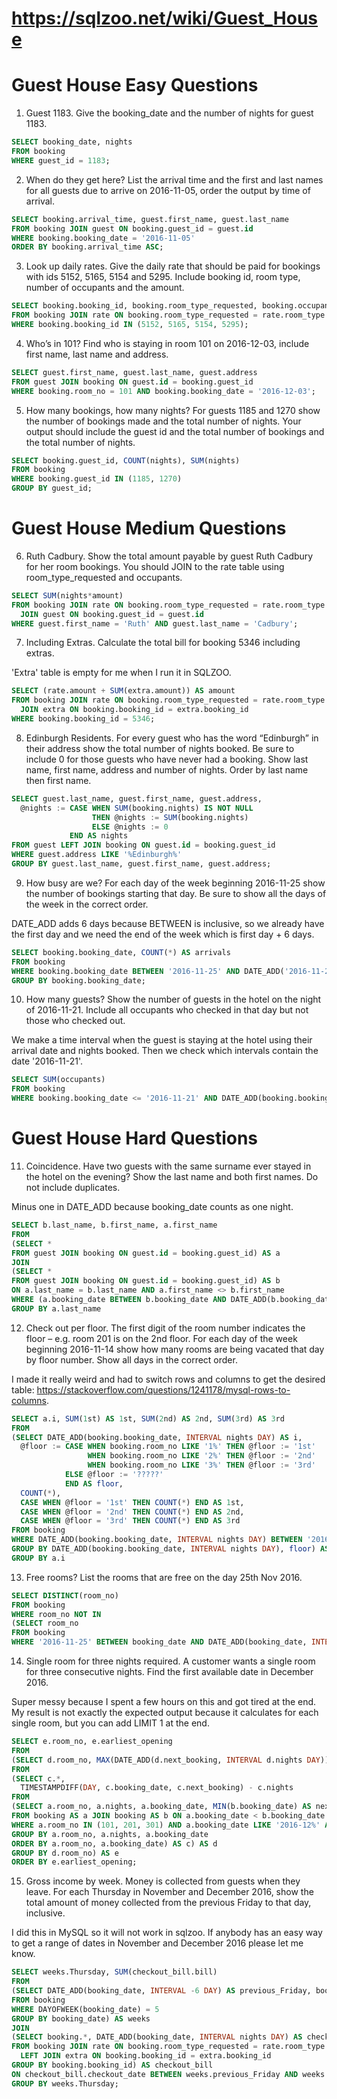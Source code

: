 # https://sqlzoo.net/wiki/Guest_House

# Guest House Easy Questions

1. Guest 1183. Give the booking_date and the number of nights for guest 1183.

```sql
SELECT booking_date, nights
FROM booking
WHERE guest_id = 1183;
```

2. When do they get here? List the arrival time and the first and last names for all guests due to arrive on 2016-11-05, order the output by time of arrival.

```sql
SELECT booking.arrival_time, guest.first_name, guest.last_name
FROM booking JOIN guest ON booking.guest_id = guest.id
WHERE booking.booking_date = '2016-11-05'
ORDER BY booking.arrival_time ASC;
```

3. Look up daily rates. Give the daily rate that should be paid for bookings with ids 5152, 5165, 5154 and 5295. Include booking id, room type, number of occupants and the amount.

```sql
SELECT booking.booking_id, booking.room_type_requested, booking.occupants, rate.amount
FROM booking JOIN rate ON booking.room_type_requested = rate.room_type AND booking.occupants = rate.occupancy
WHERE booking.booking_id IN (5152, 5165, 5154, 5295);
```

4. Who’s in 101? Find who is staying in room 101 on 2016-12-03, include first name, last name and address. 

```sql
SELECT guest.first_name, guest.last_name, guest.address
FROM guest JOIN booking ON guest.id = booking.guest_id
WHERE booking.room_no = 101 AND booking.booking_date = '2016-12-03';
```

5. How many bookings, how many nights? For guests 1185 and 1270 show the number of bookings made and the total number of nights. Your output should include the guest id and the total number of bookings and the total number of nights. 

```sql
SELECT booking.guest_id, COUNT(nights), SUM(nights)
FROM booking
WHERE booking.guest_id IN (1185, 1270)
GROUP BY guest_id;
```

# Guest House Medium Questions

6. Ruth Cadbury. Show the total amount payable by guest Ruth Cadbury for her room bookings. You should JOIN to the rate table using room_type_requested and occupants. 

```sql
SELECT SUM(nights*amount)
FROM booking JOIN rate ON booking.room_type_requested = rate.room_type AND booking.occupants = rate.occupancy
  JOIN guest ON booking.guest_id = guest.id
WHERE guest.first_name = 'Ruth' AND guest.last_name = 'Cadbury';
```

7. Including Extras. Calculate the total bill for booking 5346 including extras.

'Extra' table is empty for me when I run it in SQLZOO.

```sql
SELECT (rate.amount + SUM(extra.amount)) AS amount
FROM booking JOIN rate ON booking.room_type_requested = rate.room_type AND booking.occupants = rate.occupancy
  JOIN extra ON booking.booking_id = extra.booking_id
WHERE booking.booking_id = 5346;
```

8. Edinburgh Residents. For every guest who has the word “Edinburgh” in their address show the total number of nights booked. Be sure to include 0 for those guests who have never had a booking. Show last name, first name, address and number of nights. Order by last name then first name. 

```sql
SELECT guest.last_name, guest.first_name, guest.address, 
  @nights := CASE WHEN SUM(booking.nights) IS NOT NULL
                  THEN @nights := SUM(booking.nights)
                  ELSE @nights := 0
             END AS nights
FROM guest LEFT JOIN booking ON guest.id = booking.guest_id
WHERE guest.address LIKE '%Edinburgh%'
GROUP BY guest.last_name, guest.first_name, guest.address;
```

9. How busy are we? For each day of the week beginning 2016-11-25 show the number of bookings starting that day. Be sure to show all the days of the week in the correct order. 

DATE_ADD adds 6 days because BETWEEN is inclusive, so we already have the first day and we need the end of the week which is first day + 6 days.

```sql
SELECT booking.booking_date, COUNT(*) AS arrivals
FROM booking
WHERE booking.booking_date BETWEEN '2016-11-25' AND DATE_ADD('2016-11-25', INTERVAL 6 DAY)
GROUP BY booking.booking_date;
```

10. How many guests? Show the number of guests in the hotel on the night of 2016-11-21. Include all occupants who checked in that day but not those who checked out. 

We make a time interval when the guest is staying at the hotel using their arrival date and nights booked. Then we check which intervals contain the date '2016-11-21'.

```sql
SELECT SUM(occupants)
FROM booking
WHERE booking.booking_date <= '2016-11-21' AND DATE_ADD(booking.booking_date, INTERVAL nights DAY) > '2016-11-21'
```

# Guest House Hard Questions

11. Coincidence. Have two guests with the same surname ever stayed in the hotel on the evening? Show the last name and both first names. Do not include duplicates. 

Minus one in DATE_ADD because booking_date counts as one night.

```sql
SELECT b.last_name, b.first_name, a.first_name
FROM
(SELECT *
FROM guest JOIN booking ON guest.id = booking.guest_id) AS a
JOIN
(SELECT *
FROM guest JOIN booking ON guest.id = booking.guest_id) AS b
ON a.last_name = b.last_name AND a.first_name <> b.first_name
WHERE (a.booking_date BETWEEN b.booking_date AND DATE_ADD(b.booking_date, INTERVAL b.nights-1 DAY)) OR (b.booking_date BETWEEN a.booking_date AND DATE_ADD(a.booking_date, INTERVAL a.nights-1 DAY))
GROUP BY a.last_name
```

12. Check out per floor. The first digit of the room number indicates the floor – e.g. room 201 is on the 2nd floor. For each day of the week beginning 2016-11-14 show how many rooms are being vacated that day by floor number. Show all days in the correct order.

I made it really weird and had to switch rows and columns to get the desired table: https://stackoverflow.com/questions/1241178/mysql-rows-to-columns.

```sql
SELECT a.i, SUM(1st) AS 1st, SUM(2nd) AS 2nd, SUM(3rd) AS 3rd
FROM
(SELECT DATE_ADD(booking.booking_date, INTERVAL nights DAY) AS i,
  @floor := CASE WHEN booking.room_no LIKE '1%' THEN @floor := '1st'
                 WHEN booking.room_no LIKE '2%' THEN @floor := '2nd'
                 WHEN booking.room_no LIKE '3%' THEN @floor := '3rd'
            ELSE @floor := '?????'
            END AS floor,
  COUNT(*),
  CASE WHEN @floor = '1st' THEN COUNT(*) END AS 1st, 
  CASE WHEN @floor = '2nd' THEN COUNT(*) END AS 2nd,
  CASE WHEN @floor = '3rd' THEN COUNT(*) END AS 3rd
FROM booking
WHERE DATE_ADD(booking.booking_date, INTERVAL nights DAY) BETWEEN '2016-11-14' AND DATE_ADD('2016-11-14', INTERVAL 6 DAY)
GROUP BY DATE_ADD(booking.booking_date, INTERVAL nights DAY), floor) AS a
GROUP BY a.i
```

13. Free rooms? List the rooms that are free on the day 25th Nov 2016. 

```sql
SELECT DISTINCT(room_no)
FROM booking
WHERE room_no NOT IN
(SELECT room_no
FROM booking
WHERE '2016-11-25' BETWEEN booking_date AND DATE_ADD(booking_date, INTERVAL nights-1 DAY))
```

14. Single room for three nights required. A customer wants a single room for three consecutive nights. Find the first available date in December 2016.

Super messy because I spent a few hours on this and got tired at the end. My result is not exactly the expected output because it calculates for each single room, but you can add LIMIT 1 at the end.

```sql
SELECT e.room_no, e.earliest_opening
FROM
(SELECT d.room_no, MAX(DATE_ADD(d.next_booking, INTERVAL d.nights DAY)) AS earliest_opening
FROM
(SELECT c.*, 
  TIMESTAMPDIFF(DAY, c.booking_date, c.next_booking) - c.nights
FROM
(SELECT a.room_no, a.nights, a.booking_date, MIN(b.booking_date) AS next_booking
FROM booking AS a JOIN booking AS b ON a.booking_date < b.booking_date AND a.room_no = b.room_no
WHERE a.room_no IN (101, 201, 301) AND a.booking_date LIKE '2016-12%' AND b.booking_date LIKE '2016-12%'
GROUP BY a.room_no, a.nights, a.booking_date
ORDER BY a.room_no, a.booking_date) AS c) AS d
GROUP BY d.room_no) AS e
ORDER BY e.earliest_opening;
```

15. Gross income by week. Money is collected from guests when they leave. For each Thursday in November and December 2016, show the total amount of money collected from the previous Friday to that day, inclusive. 

I did this in MySQL so it will not work in sqlzoo. If anybody has an easy way to get a range of dates in November and December 2016 please let me know.

```sql
SELECT weeks.Thursday, SUM(checkout_bill.bill)
FROM
(SELECT DATE_ADD(booking_date, INTERVAL -6 DAY) AS previous_Friday, booking_date AS Thursday 
FROM booking
WHERE DAYOFWEEK(booking_date) = 5
GROUP BY booking_date) AS weeks
JOIN
(SELECT booking.*, DATE_ADD(booking_date, INTERVAL nights DAY) AS checkout_date, ((rate.amount * booking.nights) + COALESCE(SUM(extra.amount), 0)) AS bill
FROM booking JOIN rate ON booking.room_type_requested = rate.room_type AND booking.occupants = rate.occupancy
  LEFT JOIN extra ON booking.booking_id = extra.booking_id
GROUP BY booking.booking_id) AS checkout_bill
ON checkout_bill.checkout_date BETWEEN weeks.previous_Friday AND weeks.Thursday
GROUP BY weeks.Thursday;
```
